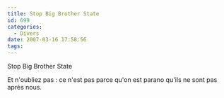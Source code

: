 ```yaml
---
title: Stop Big Brother State
id: 699
categories:
  - Divers
date: 2007-03-16 17:58:56
tags:
---
```


<object type="application/x-shockwave-flash" data="http://www.dailymotion.com/swf/ub4PFDT1aQhDOa5Xx" width="425" height="335"  > 	<param name="movie" value="http://www.dailymotion.com/swf/ub4PFDT1aQhDOa5Xx" /> 	<param name="wmode" value="transparent" /> 	

Stop Big Brother State
 </object> 

Et n'oubliez pas : ce n'est pas parce qu'on est parano qu'ils ne sont pas après nous.